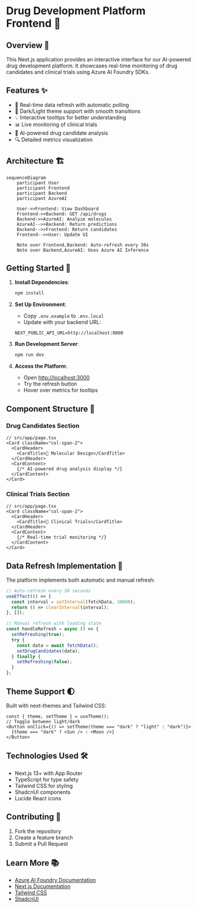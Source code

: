 # Drug Development Platform Frontend 🧬

## Overview 🎯
This Next.js application provides an interactive interface for our AI-powered drug development platform. It showcases real-time monitoring of drug candidates and clinical trials using Azure AI Foundry SDKs.

## Features ✨
- 🔄 Real-time data refresh with automatic polling
- 🎨 Dark/Light theme support with smooth transitions
- 💡 Interactive tooltips for better understanding
- 📊 Live monitoring of clinical trials
- 🧪 AI-powered drug candidate analysis
- 🔍 Detailed metrics visualization

## Architecture 🏗️

```mermaid
sequenceDiagram
    participant User
    participant Frontend
    participant Backend
    participant AzureAI
    
    User->>Frontend: View Dashboard
    Frontend->>Backend: GET /api/drugs
    Backend->>AzureAI: Analyze molecules
    AzureAI-->>Backend: Return predictions
    Backend-->>Frontend: Return candidates
    Frontend-->>User: Update UI
    
    Note over Frontend,Backend: Auto-refresh every 30s
    Note over Backend,AzureAI: Uses Azure AI Inference
```

## Getting Started 🚀

1. **Install Dependencies**:
   ```bash
   npm install
   ```

2. **Set Up Environment**:
   - Copy `.env.example` to `.env.local`
   - Update with your backend URL:
   ```env
   NEXT_PUBLIC_API_URL=http://localhost:8000
   ```

3. **Run Development Server**:
   ```bash
   npm run dev
   ```

4. **Access the Platform**:
   - Open [http://localhost:3000](http://localhost:3000)
   - Try the refresh button
   - Hover over metrics for tooltips

## Component Structure 🎨

### Drug Candidates Section
```tsx
// src/app/page.tsx
<Card className="col-span-2">
  <CardHeader>
    <CardTitle>🧬 Molecular Design</CardTitle>
  </CardHeader>
  <CardContent>
    {/* AI-powered drug analysis display */}
  </CardContent>
</Card>
```

### Clinical Trials Section
```tsx
// src/app/page.tsx
<Card className="col-span-2">
  <CardHeader>
    <CardTitle>🔬 Clinical Trials</CardTitle>
  </CardHeader>
  <CardContent>
    {/* Real-time trial monitoring */}
  </CardContent>
</Card>
```

## Data Refresh Implementation 🔄
The platform implements both automatic and manual refresh:

```typescript
// Auto-refresh every 30 seconds
useEffect(() => {
  const interval = setInterval(fetchData, 30000);
  return () => clearInterval(interval);
}, []);

// Manual refresh with loading state
const handleRefresh = async () => {
  setRefreshing(true);
  try {
    const data = await fetchData();
    setDrugCandidates(data);
  } finally {
    setRefreshing(false);
  }
};
```

## Theme Support 🌓
Built with next-themes and Tailwind CSS:
```tsx
const { theme, setTheme } = useTheme();
// Toggle between light/dark
<Button onClick={() => setTheme(theme === "dark" ? "light" : "dark")}>
  {theme === "dark" ? <Sun /> : <Moon />}
</Button>
```

## Technologies Used 🛠️
- Next.js 13+ with App Router
- TypeScript for type safety
- Tailwind CSS for styling
- ShadcnUI components
- Lucide React icons

## Contributing 🤝
1. Fork the repository
2. Create a feature branch
3. Submit a Pull Request

## Learn More 📚
- [Azure AI Foundry Documentation](https://learn.microsoft.com/azure/ai-foundry/)
- [Next.js Documentation](https://nextjs.org/docs)
- [Tailwind CSS](https://tailwindcss.com/docs)
- [ShadcnUI](https://ui.shadcn.com)
